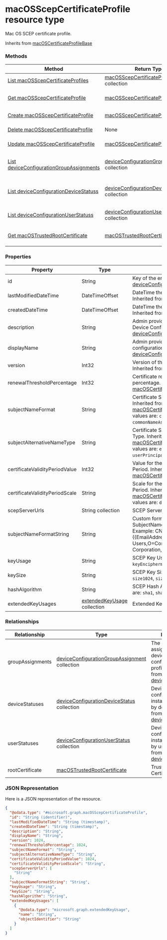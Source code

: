 ﻿# macOSScepCertificateProfile resource type

Mac OS SCEP certificate profile.

Inherits from [macOSCertificateProfileBase](../resources/intune_deviceconfig_macOSCertificateProfileBase.md)

### Methods
|Method|Return Type|Description|
|---|---|---|
|[List macOSScepCertificateProfiles](../api/intune_deviceconfig_macOSScepCertificateProfile_list.md)|[macOSScepCertificateProfile](../resources/intune_deviceconfig_macOSScepCertificateProfile.md) collection|List properties and relationships of the [macOSScepCertificateProfile](../resources/intune_deviceconfig_macOSScepCertificateProfile.md) objects.|
|[Get macOSScepCertificateProfile](../api/intune_deviceconfig_macOSScepCertificateProfile_get.md)|[macOSScepCertificateProfile](../resources/intune_deviceconfig_macOSScepCertificateProfile.md)|Read properties and relationships of the [macOSScepCertificateProfile](../resources/intune_deviceconfig_macOSScepCertificateProfile.md) object.|
|[Create macOSScepCertificateProfile](../api/intune_deviceconfig_macOSScepCertificateProfile_create.md)|[macOSScepCertificateProfile](../resources/intune_deviceconfig_macOSScepCertificateProfile.md)|Create a new [macOSScepCertificateProfile](../resources/intune_deviceconfig_macOSScepCertificateProfile.md) object.|
|[Delete macOSScepCertificateProfile](../api/intune_deviceconfig_macOSScepCertificateProfile_delete.md)|None|Deletes a [macOSScepCertificateProfile](../resources/intune_deviceconfig_macOSScepCertificateProfile.md).|
|[Update macOSScepCertificateProfile](../api/intune_deviceconfig_macOSScepCertificateProfile_update.md)|[macOSScepCertificateProfile](../resources/intune_deviceconfig_macOSScepCertificateProfile.md)|Update the properties of a [macOSScepCertificateProfile](../resources/intune_deviceconfig_macOSScepCertificateProfile.md) object.|
|[List deviceConfigurationGroupAssignments](../api/intune_deviceconfig_macOSScepCertificateProfile_list_deviceConfigurationGroupAssignment.md)|[deviceConfigurationGroupAssignment](../resources/intune_deviceconfig_deviceConfigurationGroupAssignment.md) collection|Get the deviceConfigurationGroupAssignments from the groupAssignments navigation property.|
|[List deviceConfigurationDeviceStatuss](../api/intune_deviceconfig_macOSScepCertificateProfile_list_deviceConfigurationDeviceStatus.md)|[deviceConfigurationDeviceStatus](../resources/intune_deviceconfig_deviceConfigurationDeviceStatus.md) collection|Get the deviceConfigurationDeviceStatuss from the deviceStatuses navigation property.|
|[List deviceConfigurationUserStatuss](../api/intune_deviceconfig_macOSScepCertificateProfile_list_deviceConfigurationUserStatus.md)|[deviceConfigurationUserStatus](../resources/intune_deviceconfig_deviceConfigurationUserStatus.md) collection|Get the deviceConfigurationUserStatuss from the userStatuses navigation property.|
|[Get macOSTrustedRootCertificate](../api/intune_deviceconfig_macOSScepCertificateProfile_get_macOSTrustedRootCertificate.md)|[macOSTrustedRootCertificate](../resources/intune_deviceconfig_macOSTrustedRootCertificate.md)|Get the [macOSTrustedRootCertificate](../resources/intune_deviceconfig_macOSTrustedRootCertificate.md) from the rootCertificate navigation property.|

### Properties
|Property|Type|Description|
|---|---|---|
|id|String|Key of the entity. Inherited from [deviceConfiguration](../resources/intune_deviceconfig_deviceConfiguration.md)|
|lastModifiedDateTime|DateTimeOffset|DateTime the object was last modified. Inherited from [deviceConfiguration](../resources/intune_deviceconfig_deviceConfiguration.md)|
|createdDateTime|DateTimeOffset|DateTime the object was created. Inherited from [deviceConfiguration](../resources/intune_deviceconfig_deviceConfiguration.md)|
|description|String|Admin provided description of the Device Configuration. Inherited from [deviceConfiguration](../resources/intune_deviceconfig_deviceConfiguration.md)|
|displayName|String|Admin provided name of the device configuration. Inherited from [deviceConfiguration](../resources/intune_deviceconfig_deviceConfiguration.md)|
|version|Int32|Version of the device configuration. Inherited from [deviceConfiguration](../resources/intune_deviceconfig_deviceConfiguration.md)|
|renewalThresholdPercentage|Int32|Certificate renewal threshold percentage. Inherited from [macOSCertificateProfileBase](../resources/intune_deviceconfig_macOSCertificateProfileBase.md)|
|subjectNameFormat|String|Certificate Subject Name Format. Inherited from [macOSCertificateProfileBase](../resources/intune_deviceconfig_macOSCertificateProfileBase.md) Possible values are: `commonName`, `commonNameAsEmail`, `custom`.|
|subjectAlternativeNameType|String|Certificate Subject Alternative Name Type. Inherited from [macOSCertificateProfileBase](../resources/intune_deviceconfig_macOSCertificateProfileBase.md) Possible values are: `emailAddress`, `userPrincipalName`.|
|certificateValidityPeriodValue|Int32|Value for the Certificate Validity Period. Inherited from [macOSCertificateProfileBase](../resources/intune_deviceconfig_macOSCertificateProfileBase.md)|
|certificateValidityPeriodScale|String|Scale for the Certificate Validity Period. Inherited from [macOSCertificateProfileBase](../resources/intune_deviceconfig_macOSCertificateProfileBase.md) Possible values are: `days`, `months`, `years`.|
|scepServerUrls|String collection|SCEP Server Url(s).|
|subjectNameFormatString|String|Custom format to use with SubjectNameFormat = Custom. Example: CN={{EmailAddress}},E={{EmailAddress}},OU=Enterprise Users,O=Contoso Corporation,L=Redmond,ST=WA,C=US|
|keyUsage|String|SCEP Key Usage. Possible values are: `keyEncipherment`, `digitalSignature`.|
|keySize|String|SCEP Key Size. Possible values are: `size1024`, `size2048`.|
|hashAlgorithm|String|SCEP Hash Algorithm. Possible values are: `sha1`, `sha2`.|
|extendedKeyUsages|[extendedKeyUsage](../resources/intune_deviceconfig_extendedKeyUsage.md) collection|Extended Key Usage (EKU) settings.|

### Relationships
|Relationship|Type|Description|
|---|---|---|
|groupAssignments|[deviceConfigurationGroupAssignment](../resources/intune_deviceconfig_deviceConfigurationGroupAssignment.md) collection|The list of group assignments for the device configuration profile. Inherited from [deviceConfiguration](intune_deviceconfig_deviceConfiguration.md)|
|deviceStatuses|[deviceConfigurationDeviceStatus](../resources/intune_deviceconfig_deviceConfigurationDeviceStatus.md) collection|Device configuration installation stauts by device. Inherited from [deviceConfiguration](intune_deviceconfig_deviceConfiguration.md)|
|userStatuses|[deviceConfigurationUserStatus](../resources/intune_deviceconfig_deviceConfigurationUserStatus.md) collection|Device configuration installation stauts by user. Inherited from [deviceConfiguration](intune_deviceconfig_deviceConfiguration.md)|
|rootCertificate|[macOSTrustedRootCertificate](../resources/intune_deviceconfig_macOSTrustedRootCertificate.md)|Trusted Root Certificate.|

### JSON Representation
Here is a JSON representation of the resource.
<!-- {
  "blockType": "resource",
  "keyProperty": "id",
  "@odata.type": "microsoft.graph.macOSScepCertificateProfile"
}
-->
```json
{
  "@odata.type": "#microsoft.graph.macOSScepCertificateProfile",
  "id": "String (identifier)",
  "lastModifiedDateTime": "String (timestamp)",
  "createdDateTime": "String (timestamp)",
  "description": "String",
  "displayName": "String",
  "version": 1024,
  "renewalThresholdPercentage": 1024,
  "subjectNameFormat": "String",
  "subjectAlternativeNameType": "String",
  "certificateValidityPeriodValue": 1024,
  "certificateValidityPeriodScale": "String",
  "scepServerUrls": [
    "String"
  ],
  "subjectNameFormatString": "String",
  "keyUsage": "String",
  "keySize": "String",
  "hashAlgorithm": "String",
  "extendedKeyUsages": [
    {
      "@odata.type": "microsoft.graph.extendedKeyUsage",
      "name": "String",
      "objectIdentifier": "String"
    }
  ]
}
```


